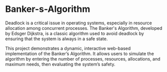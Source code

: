 # Banker-s-Algorithm

Deadlock is a critical issue in operating systems, especially in resource allocation among concurrent processes. The Banker's Algorithm, developed by Edsger Dijkstra, is a classic algorithm used to avoid deadlock by ensuring that the system is always in a safe state.

This project demonstrates a dynamic, interactive web-based implementation of the Banker’s Algorithm. It allows users to simulate the algorithm by entering the number of processes, resources, allocations, and maximum needs, then evaluating the system’s safety.
